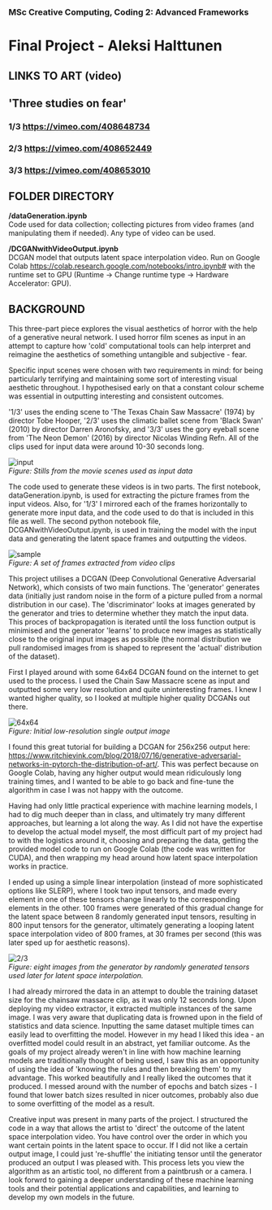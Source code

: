 ### MSc Creative Computing, Coding 2: Advanced Frameworks
# Final Project - Aleksi Halttunen

## LINKS TO ART (video)
## **'Three studies on fear'**
### 1/3 https://vimeo.com/408648734  
### 2/3 https://vimeo.com/408652449  
### 3/3 https://vimeo.com/408653010

## FOLDER DIRECTORY
**/dataGeneration.ipynb**  
Code used for data collection; collecting pictures from video frames (and manipulating them if needed).  Any type of video can be used.
  
**/DCGANwithVideoOutput.ipynb**  
DCGAN model that outputs latent space interpolation video. Run on Google Colab https://colab.research.google.com/notebooks/intro.ipynb# with the runtime set to GPU (Runtime -> Change runtime type -> Hardware Accelerator: GPU).

## BACKGROUND
This three-part piece explores the visual aesthetics of horror with the help of a generative neural network. I used horror film scenes as input in an attempt to capture how 'cold' computational tools can help interpret and reimagine the aesthetics of something untangible and subjective - fear.  

Specific input scenes were chosen with two requirements in mind: for being particularly terrifying and maintaining some sort of interesting visual aesthetic throughout. I hypothesised early on that a constant colour scheme was essential in outputting interesting and consistent outcomes. 

'1/3' uses the ending scene to 'The Texas Chain Saw Massacre' (1974) by director Tobe Hooper, '2/3' uses the climatic ballet scene from 'Black Swan' (2010) by director Darren Aronofsky, and '3/3' uses the gory eyeball scene from 'The Neon Demon' (2016) by director Nicolas Winding Refn. All of the clips used for input data were around 10-30 seconds long. 

![input](./readme_images/inputvideo.png)  
*Figure: Stills from the movie scenes used as input data*


The code used to generate these videos is in two parts. The first notebook, dataGeneration.ipynb, is used for extracting the picture frames from the input videos. Also, for '1/3' I mirrored each of the frames horizontally to generate more input data, and the code used to do that is included in this file as well. The second python notebook file, DCGANwithVideoOutput.ipynb, is used in training the model with the input data and generating the latent space frames and outputting the videos. 

![sample](./readme_images/inputsample.png)  
*Figure: A set of frames extracted from video clips*


This project utilises a DCGAN (Deep Convolutional Generative Adversarial Network), which consists of two main functions. The 'generator' generates data (initially just random noise in the form of a picture pulled from a normal distribution in our case). The 'discriminator' looks at images generated by the generator and tries to determine whether they match the input data. This proces of backpropagation is iterated until the loss function output is minimised and the generator 'learns' to produce new images as statistically close to the original input images as possible (the normal distribution we pull randomised images from is shaped to represent the 'actual' distribution of the dataset).

First I played around with some 64x64 DCGAN found on the internet to get used to the process. I used the Chain Saw Massacre scene as input and outputted some very low resolution and quite uninteresting frames. I knew I wanted higher quality, so I looked at multiple higher quality DCGANs out there. 

![64x64](./readme_images/64x64.png)  
*Figure: Initial low-resolution single output image*

I found this great tutorial for building a DCGAN for 256x256 output here: https://www.ritchievink.com/blog/2018/07/16/generative-adversarial-networks-in-pytorch-the-distribution-of-art/. This was perfect because on Google Colab, having any higher output would mean ridiculously long training times, and I wanted to be able to go back and fine-tune the algorithm in case I was not happy with the outcome. 

Having had only little practical experience with machine learning models, I had to dig much deeper than in class, and ultimately try many different approaches, but learning a lot along the way. As I did not have the expertise to develop the actual model myself, the most difficult part of my project had to with the logistics around it, choosing and preparing the data, getting the provided model code to run on Google Colab (the code was written for CUDA), and then wrapping my head around how latent space interpolation works in practice. 

I ended up using a simple linear interpolation (instead of more sophisticated options like SLERP), where I took two input tensors, and made every element in one of these tensors change linearly to the corresponding elements in the other. 100 frames were generated of this gradual change for the latent space between 8 randomly generated input tensors, resulting in 800 input tensors for the generator, ultimately generating a looping latent space interpolation video of 800 frames, at 30 frames per second (this was later sped up for aesthetic reasons).

![2/3](./readme_images/2:3.png)  
*Figure: eight images from the generator by randomly generated tensors used later for latent space interpolation.*

I had already mirrored the data in an attempt to double the training dataset size for the chainsaw massacre clip, as it was only 12 seconds long. Upon deploying my video extractor, it extracted multiple instances of the same image.  I was very aware that duplicating data is frowned upon in the field of statistics and data science. Inputting the same dataset multiple times can easily lead to overfitting the model. However in my head I liked this idea - an overfitted model could result in an abstract, yet familiar outcome. As the goals of my project already weren't in line with how machine learning models are traditionally thought of being used, I saw this as an opportunity of using the idea of 'knowing the rules and then breaking them' to my advantage. This worked beautifully and I really liked the outcomes that it produced.  I messed around with the number of epochs and batch sizes - I found that lower batch sizes resulted in nicer outcomes, probably also due to some overfitting of the model as a result. 

Creative input was present in many parts of the project.
I structured the code in a way that allows the artist to 'direct' the outcome of the latent space interpolation video. You have control over the order in which you want certain points in the latent space to occur. If I did not like a certain output image, I could just 're-shuffle' the initiating tensor until the generator produced an output I was pleased with. This process lets you view the algorithm as an artistic tool, no different from a paintbrush or a camera. I look forwrd to gaining a deeper understanding of these machine learning tools and their potential applications and capabilities, and learning to develop my own models in the future. 


